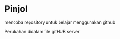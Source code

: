 # Pinjol

mencoba repository untuk belajar menggunakan github

Perubahan didalam file gitHUB server
